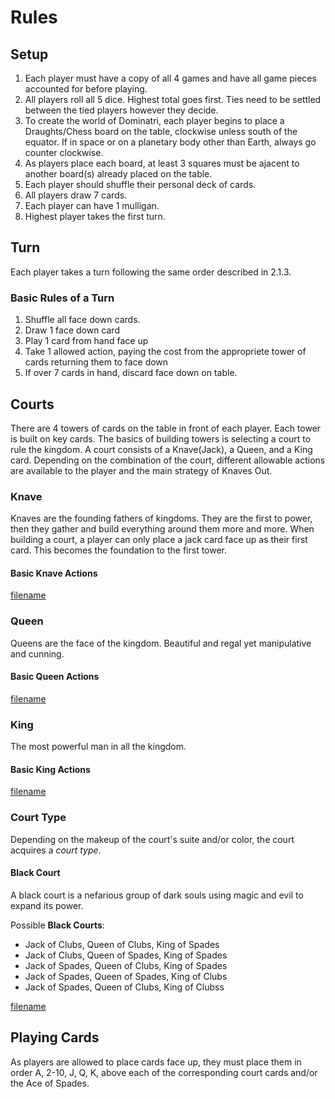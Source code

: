 

# Rules

## Setup

  1. Each player must have a copy of all 4 games and have all game pieces accounted for before playing.
  2. All players roll all 5 dice. Highest total goes first. Ties need to be settled between the tied players however they decide.
  3. To create the world of Dominatri, each player begins to place a Draughts/Chess board on the table, clockwise unless south of the equator. If in space or on a planetary body other than Earth, always go counter clockwise.
  4. As players place each board, at least 3 squares must be ajacent to another board(s) already placed on the table.
  5. Each player should shuffle their personal deck of cards.
  6. All players draw 7 cards.
  7. Each player can have 1 mulligan.
  8. Highest player takes the first turn.

## Turn

Each player takes a turn following the same order described in 2.1.3.

### Basic Rules of a Turn

1. Shuffle all face down cards.
2. Draw 1 face down card
3. Play 1 card from hand face up
4. Take 1 allowed action, paying the cost from the appropriete tower of cards returning them to face down
5. If over 7 cards in hand, discard face down on table.
   
## Courts

There are 4 towers of cards on the table in front of each player. Each tower is built on key cards. The basics of building towers is selecting a court to rule the kingdom. A court consists of a Knave(Jack), a Queen, and a King card. Depending on the combination of the court, different allowable actions are available to the player and the main strategy of Knaves Out.

### Knave

Knaves are the founding fathers of kingdoms. They are the first to power, then they gather and build everything around them more and more. When building a court, a player can only place a jack card face up as their first card. This becomes the foundation to the first tower. 

#### Basic Knave Actions
[filename](../actions/knave_basic.md ':include')

### Queen

Queens are the face of the kingdom. Beautiful and regal yet manipulative and cunning.

#### Basic Queen Actions

[filename](../actions/queen_basic.md ':include')

### King

The most powerful man in all the kingdom. 

#### Basic King Actions

[filename](../actions/king_basic.md ':include')

### Court Type

Depending on the makeup of the court's suite and/or color, the court acquires a *court type*.

#### Black Court

A black court is a nefarious group of dark souls using magic and evil to expand its power.

Possible **Black Courts**:
- Jack of Clubs, Queen of Clubs, King of Spades
- Jack of Clubs, Queen of Spades, King of Spades
- Jack of Spades, Queen of Clubs, King of Spades
- Jack of Spades, Queen of Spades, King of Clubs
- Jack of Spades, Queen of Clubs, King of Clubss

[filename](../actions/black_court.md ':include')

## Playing Cards

As players are allowed to place cards face up, they must place them in order A, 2-10, J, Q, K, above each of the corresponding court cards and/or the Ace of Spades.
